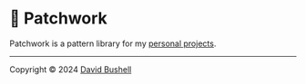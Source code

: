 # 🧩 Patchwork

Patchwork is a pattern library for my [personal projects](https://github.com/dbushell/).

* * *

Copyright © 2024 [David Bushell](https://dbushell.com)
